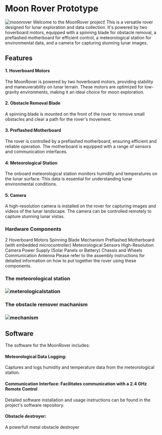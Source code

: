 # Moon Rover Prototype
![moonrover](https://github.com/yasenOfficial/Nasa-Space-App/blob/main/images/moonrover1.jpg)
Welcome to the MoonRover project! This is a versatile rover designed for lunar exploration and data collection. 
It's powered by two hoverboard motors, equipped with a spinning blade for obstacle removal, a preflashed motherboard for efficient control, a meteorological station for environmental data, and a camera for capturing stunning lunar images.

## Features
#### 1. Hoverboard Motors
The MoonRover is powered by two hoverboard motors, providing stability and maneuverability on lunar terrain.
These motors are optimized for low-gravity environments, making it an ideal choice for moon exploration.
#### 2. Obstacle Removal Blade
A spinning blade is mounted on the front of the rover to remove small obstacles and clear a path for the rover's movement.
#### 3. Preflashed Motherboard
The rover is controlled by a preflashed motherboard, ensuring efficient and reliable operation.
The motherboard is equipped with a range of sensors and communication interfaces.
#### 4. Meteorological Station
The onboard meteorological station monitors humidity and temperatures on the lunar surface.
This data is essential for understanding lunar environmental conditions.
#### 5. Camera
A high-resolution camera is installed on the rover for capturing images and videos of the lunar landscape.
The camera can be controlled remotely to capture stunning lunar vistas.

### Hardware Components
2 Hoverboard Motors
Spinning Blade Mechanism
Preflashed Motherboard (with embedded microcontroller)
Meteorological Sensors
High-Resolution Camera
Power Supply (Solar Panels or Battery)
Chassis and Wheels
Communication Antenna
Please refer to the assembly instructions for detailed information on how to put together the rover using these components.


### The meteorological station
### ![meterologicalstation](https://github.com/yasenOfficial/Nasa-Space-App/blob/main/images/meteorologicalstation.jpg)

### The obstacle remover machanism
### ![mechanism](https://github.com/yasenOfficial/Nasa-Space-App/blob/main/images/mechanism.jpg)

## Software
The software for the MoonRover includes:

#### Meteorological Data Logging: 
Captures and logs humidity and temperature data from the meteorological station.
#### Communication Interface: Facilitates communication with a 2.4 GHz Remote Control
Detailed software installation and usage instructions can be found in the project's software repository.
#### Obstacle destroyer:
A powerfull metal obstacle destroyer
